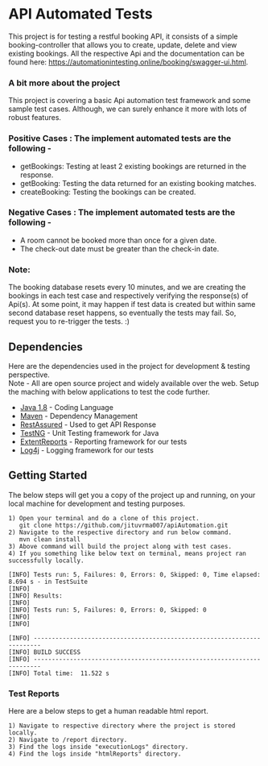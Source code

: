 # API Automated Tests
This project is for testing a restful booking API, it consists of a simple booking-controller that allows you to create, update, delete and view existing bookings. All the respective Api and the documentation can be found here: https://automationintesting.online/booking/swagger-ui.html.

### A bit more about the project
This project is covering a basic Api automation test framework and some sample test cases.
Although, we can surely enhance it more with lots of robust features.
 
### Positive Cases : The implement automated tests are the following -
* getBookings: Testing at least 2 existing bookings are returned in the response. 
* getBooking: Testing the data returned for an existing booking matches.
* createBooking: Testing the bookings can be created. 

### Negative Cases : The implement automated tests are the following -
- A room cannot be booked more than once for a given date.
- The check-out date must be greater than the check-in date.

### Note:
The booking database resets every 10 minutes, and we are creating the bookings in each test case and respectively verifying the response(s) of Api(s).
At some point, it may happen if test data is created but within same second database reset happens, so eventually the tests may fail. So, request you to re-trigger the tests. :)

## Dependencies

Here are the dependencies used in the project for development & testing perspective. 
<br/> Note - All are open source project and widely available over the web. Setup the maching with below applications to test the code further.

* [Java 1.8](https://www.java.com/en/) - Coding Language
* [Maven](https://maven.apache.org/) - Dependency Management
* [RestAssured](http://rest-assured.io/) - Used to get API Response
* [TestNG](https://testng.org/doc/) - Unit Testing framework for Java 
* [ExtentReports](http://extentreports.com/) - Reporting framework for our tests
* [Log4j](https://logging.apache.org/log4j/2.x/) - Logging framework for our tests

## Getting Started

The below steps will get you a copy of the project up and running, on your local machine for development and testing purposes. 

```
1) Open your terminal and do a clone of this project.
   git clone https://github.com/jituvrma007/apiAutomation.git
2) Navigate to the respective directory and run below command.
   mvn clean install
3) Above command will build the project along with test cases.
4) If you something like below text on terminal, means project ran successfully locally. 
````
````
[INFO] Tests run: 5, Failures: 0, Errors: 0, Skipped: 0, Time elapsed: 8.694 s - in TestSuite
[INFO]
[INFO] Results:
[INFO]
[INFO] Tests run: 5, Failures: 0, Errors: 0, Skipped: 0
[INFO]
[INFO]

[INFO] ------------------------------------------------------------------------
[INFO] BUILD SUCCESS
[INFO] ------------------------------------------------------------------------
[INFO] Total time:  11.522 s
````

### Test Reports
Here are a below steps to get a human readable html report.

```
1) Navigate to respective directory where the project is stored locally.
2) Navigate to /report directory.
3) Find the logs inside "executionLogs" directory.
4) Find the logs inside "htmlReports" directory.
````

